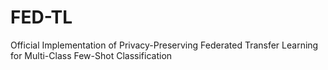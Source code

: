 # FED-TL
Official Implementation of Privacy-Preserving Federated Transfer Learning for Multi-Class Few-Shot Classification
